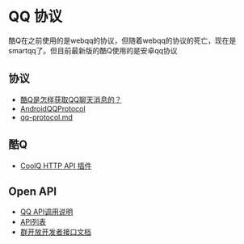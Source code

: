 # QQ 协议

酷Q在之前使用的是webqq的协议，但随着webqq的协议的死亡，现在是smartqq了。但目前最新版的酷Q使用的是安卓qq协议

## 协议

* [酷Q是怎样获取QQ聊天消息的？](https://www.zhihu.com/question/55241147)
* [AndroidQQProtocol
](https://github.com/huokedu/AndroidQQProtocol)
* [qq-protocol.md](https://gist.github.com/Akagi201/10839084)

## 酷Q

* [CoolQ HTTP API 插件](https://github.com/richardchien/coolq-http-api)

## Open API

* [QQ API调用说明](http://wiki.open.qq.com/wiki/mobile/API%E8%B0%83%E7%94%A8%E8%AF%B4%E6%98%8E)
* [API列表 ](http://wiki.open.qq.com/wiki/API%E6%96%87%E6%A1%A3)
* [群开放开发者接口文档](https://qun.qq.com/doc.html)
